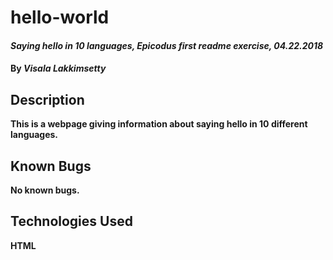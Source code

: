 # **hello-world**

#### _Saying hello in 10 languages, Epicodus first readme exercise, 04.22.2018_

#### By _*Visala Lakkimsetty*_

## Description

__This is a webpage giving information about saying hello in 10 different languages.__

## Known Bugs
__No known bugs.__

## Technologies Used

**HTML**
